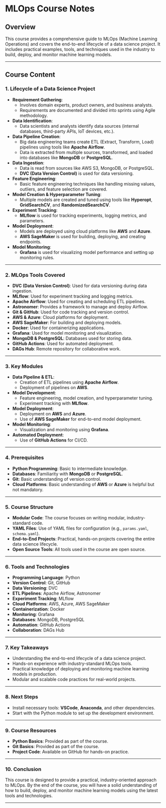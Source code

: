 # MLOps Course Notes

## Overview
This course provides a comprehensive guide to MLOps (Machine Learning Operations) and covers the end-to-end lifecycle of a data science project. It includes practical examples, tools, and techniques used in the industry to build, deploy, and monitor machine learning models.

---

## Course Content

### 1. **Lifecycle of a Data Science Project**
   - **Requirement Gathering**: 
     - Involves domain experts, product owners, and business analysts.
     - Requirements are documented and divided into sprints using Agile methodology.
   - **Data Identification**:
     - Data scientists and analysts identify data sources (internal databases, third-party APIs, IoT devices, etc.).
   - **Data Pipeline Creation**:
     - Big data engineering teams create ETL (Extract, Transform, Load) pipelines using tools like **Apache Airflow**.
     - Data is extracted from multiple sources, transformed, and loaded into databases like **MongoDB** or **PostgreSQL**.
   - **Data Ingestion**:
     - Data is read from sources like AWS S3, MongoDB, or PostgreSQL.
     - **DVC (Data Version Control)** is used for data versioning.
   - **Feature Engineering**:
     - Basic feature engineering techniques like handling missing values, outliers, and feature selection are covered.
   - **Model Creation & Hyperparameter Tuning**:
     - Multiple models are created and tuned using tools like **Hyperopt**, **GridSearchCV**, and **RandomizedSearchCV**.
   - **Experiment Tracking**:
     - **MLflow** is used for tracking experiments, logging metrics, and parameters.
   - **Model Deployment**:
     - Models are deployed using cloud platforms like **AWS** and **Azure**.
     - **AWS SageMaker** is used for building, deploying, and creating endpoints.
   - **Model Monitoring**:
     - **Grafana** is used for visualizing model performance and setting up monitoring rules.

---

### 2. **MLOps Tools Covered**
   - **DVC (Data Version Control)**: Used for data versioning during data ingestion.
   - **MLflow**: Used for experiment tracking and logging metrics.
   - **Apache Airflow**: Used for creating and scheduling ETL pipelines.
   - **Astronomer**: Provides a framework to manage and deploy Airflow.
   - **Git & GitHub**: Used for code tracking and version control.
   - **AWS & Azure**: Cloud platforms for deployment.
   - **AWS SageMaker**: For building and deploying models.
   - **Docker**: Used for containerizing applications.
   - **Grafana**: Used for model monitoring and visualization.
   - **MongoDB & PostgreSQL**: Databases used for storing data.
   - **GitHub Actions**: Used for automated deployment.
   - **DAGs Hub**: Remote repository for collaborative work.

---

### 3. **Key Modules**
   - **Data Pipeline & ETL**:
     - Creation of ETL pipelines using **Apache Airflow**.
     - Deployment of pipelines on **AWS**.
   - **Model Development**:
     - Feature engineering, model creation, and hyperparameter tuning.
     - Experiment tracking with **MLflow**.
   - **Model Deployment**:
     - Deployment on **AWS** and **Azure**.
     - Use of **AWS SageMaker** for end-to-end model deployment.
   - **Model Monitoring**:
     - Visualization and monitoring using **Grafana**.
   - **Automated Deployment**:
     - Use of **GitHub Actions** for CI/CD.

---

### 4. **Prerequisites**
   - **Python Programming**: Basic to intermediate knowledge.
   - **Databases**: Familiarity with **MongoDB** or **PostgreSQL**.
   - **Git**: Basic understanding of version control.
   - **Cloud Platforms**: Basic understanding of **AWS** or **Azure** is helpful but not mandatory.

---

### 5. **Course Structure**
   - **Modular Code**: The course focuses on writing modular, industry-standard code.
   - **YAML Files**: Use of YAML files for configuration (e.g., `params.yaml`, `schema.yaml`).
   - **End-to-End Projects**: Practical, hands-on projects covering the entire data science lifecycle.
   - **Open Source Tools**: All tools used in the course are open source.

---

### 6. **Tools and Technologies**
   - **Programming Language**: Python
   - **Version Control**: Git, GitHub
   - **Data Versioning**: DVC
   - **ETL Pipelines**: Apache Airflow, Astronomer
   - **Experiment Tracking**: MLflow
   - **Cloud Platforms**: AWS, Azure, AWS SageMaker
   - **Containerization**: Docker
   - **Monitoring**: Grafana
   - **Databases**: MongoDB, PostgreSQL
   - **Automation**: GitHub Actions
   - **Collaboration**: DAGs Hub

---

### 7. **Key Takeaways**
   - Understanding the end-to-end lifecycle of a data science project.
   - Hands-on experience with industry-standard MLOps tools.
   - Practical knowledge of deploying and monitoring machine learning models in production.
   - Modular and scalable code practices for real-world projects.

---

### 8. **Next Steps**
   - Install necessary tools: **VSCode**, **Anaconda**, and other dependencies.
   - Start with the Python module to set up the development environment.

---

### 9. **Course Resources**
   - **Python Basics**: Provided as part of the course.
   - **Git Basics**: Provided as part of the course.
   - **Project Code**: Available on GitHub for hands-on practice.

---

### 10. **Conclusion**
This course is designed to provide a practical, industry-oriented approach to MLOps. By the end of the course, you will have a solid understanding of how to build, deploy, and monitor machine learning models using the latest tools and technologies.

---
